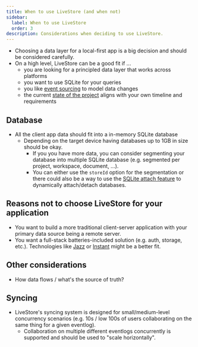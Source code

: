 ```yaml
---
title: When to use LiveStore (and when not)
sidebar:
  label: When to use LiveStore
  order: 3
description: Considerations when deciding to use LiveStore.
---
```


- Choosing a data layer for a local-first app is a big decision and should be considered carefully.
- On a high level, LiveStore can be a good fit if ...
  - you are looking for a principled data layer that works across platforms
  - you want to use SQLite for your queries
  - you like [event sourcing](/reference/event-sourcing) to model data changes
  - the current [state of the project](/evaluation/state-of-the-project) aligns with your own timeline and requirements

## Database

- All the client app data should fit into a in-memory SQLite database
  - Depending on the target device having databases up to 1GB in size should be okay.
	- If you you have more data, you can consider segmenting your database into multiple SQLite database (e.g. segmented per project, workspace, document, ...).
	- You can either use the `storeId` option for the segmentation or there could also be a way to use the [SQLite attach feature](https://www.sqlite.org/lang_attach.html) to dynamically attach/detach databases.

## Reasons not to choose LiveStore for your application

- You want to build a more traditional client-server application with your primary data source being a remote server.
- You want a full-stack batteries-included solution (e.g. auth, storage, etc.). Technologies like [Jazz](https://jazz.tools) or [Instant](https://instantdb.com) might be a better fit.

## Other considerations

- How data flows / what's the source of truth?

## Syncing

- LiveStore's syncing system is designed for small/medium-level concurrency scenarios (e.g. 10s / low 100s of users collaborating on the same thing for a given eventlog).
	- Collaboration on multiple different eventlogs concurrently is supported and should be used to "scale horizontally".